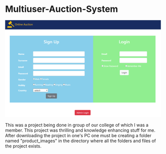 # Multiuser-Auction-System
![img](https://github.com/hackifme1/Multiuser-Auction-System/blob/main/Img.PNG)

This was a project being done in group of our college of which I was a member. This project was thrilling and knowledge enhancing stuff for me.
After downloading the project in one's PC one must be creating a folder named "product_images" in the directory where all the folders and files of the project exists.
